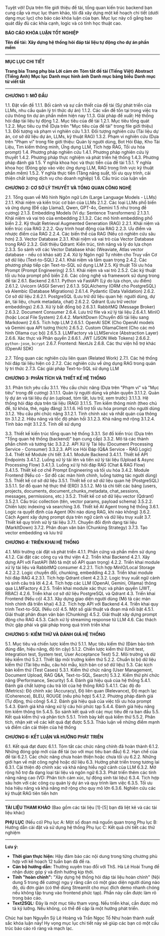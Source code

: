 Tuyệt vời! Dựa trên file giới thiệu đề tài, tổng quan kiến trúc backend bạn cung cấp và mục lục tham khảo, tôi đã xây dựng một kế hoạch chi tiết (dưới dạng mục lục) cho báo cáo khóa luận của bạn. Mục lục này cố gắng bao quát đầy đủ các khía cạnh, logic và có tính học thuật cao.

**BÁO CÁO KHÓA LUẬN TỐT NGHIỆP**

**Tên đề tài: Xây dựng hệ thống hỏi đáp tài liệu tự động cho dự án phần mềm**

---

**MỤC LỤC CHI TIẾT**

**Trang bìa**
**Trang phụ bìa**
**Lời cảm ơn**
**Tóm tắt đề tài (Tiếng Việt)**
**Abstract (Tiếng Anh)**
**Mục lục**
**Danh mục hình ảnh**
**Danh mục bảng biểu**
**Danh mục từ viết tắt**

---

**CHƯƠNG 1: MỞ ĐẦU**

1.1. Đặt vấn đề
    1.1.1. Bối cảnh và sự cần thiết của đề tài (Sự phát triển của LLMs, nhu cầu quản lý tri thức dự án)
    1.1.2. Các vấn đề tồn tại trong việc tra cứu thông tin dự án phần mềm hiện nay
    1.1.3. Giải pháp đề xuất: Hệ thống hỏi đáp tài liệu tự động
1.2. Mục tiêu của đề tài
    1.2.1. Mục tiêu tổng quát
    1.2.2. Mục tiêu cụ thể (Dựa trên "Mục tiêu của đề tài" trong file giới thiệu)
1.3. Đối tượng và phạm vi nghiên cứu
    1.3.1. Đối tượng nghiên cứu (Tài liệu dự án, cơ sở dữ liệu dự án, LLMs, kỹ thuật RAG)
    1.3.2. Phạm vi nghiên cứu (Dựa trên "Phạm vi" trong file giới thiệu: Quản lý người dùng, Bot Hỏi Đáp, Kho Tài Liệu, Tìm kiếm thông minh, Ứng dụng LLM, Tích hợp RAG, Tối ưu hóa prompt)
1.4. Phương pháp nghiên cứu
    1.4.1. Phương pháp nghiên cứu lý thuyết
    1.4.2. Phương pháp thực nghiệm và phát triển hệ thống
    1.4.3. Phương pháp đánh giá
1.5. Ý nghĩa khoa học và thực tiễn của đề tài
    1.5.1. Ý nghĩa khoa học (Đóng góp vào việc ứng dụng LLM, RAG trong lĩnh vực kỹ thuật phần mềm)
    1.5.2. Ý nghĩa thực tiễn (Tăng năng suất, tối ưu quy trình, cải thiện chất lượng dịch vụ cho doanh nghiệp)
1.6. Cấu trúc của luận văn

**CHƯƠNG 2: CƠ SỞ LÝ THUYẾT VÀ TỔNG QUAN CÔNG NGHỆ**

2.1. Tổng quan về Mô hình Ngôn ngữ Lớn (Large Language Models - LLMs)
    2.1.1. Khái niệm và kiến trúc cơ bản của LLMs
    2.1.2. Các loại LLMs phổ biến và ứng dụng (Đề cập Llama3, Qwen, GPT-4o, Gemini 1.5 như trong đề cương)
    2.1.3. Embedding Models (Ví dụ: Sentence Transformers)
        2.1.3.1. Khái niệm và vai trò của embedding
        2.1.3.2. Các mô hình embedding phổ biến
2.2. Kỹ thuật Retrieval Augmented Generation (RAG)
    2.2.1. Khái niệm và kiến trúc của RAG
    2.2.2. Quy trình hoạt động của RAG
    2.2.3. Ưu điểm và nhược điểm của RAG
    2.2.4. Các biến thể của RAG (Nếu có nghiên cứu sâu hơn)
2.3. Vector Database
    2.3.1. Khái niệm và vai trò của Vector Database trong RAG
    2.3.2. Giới thiệu Qdrant: Kiến trúc, tính năng và lý do lựa chọn
    2.3.3. So sánh với các Vector Database khác (Weaviate, Atlas vector database - nếu có khảo sát)
2.4. Xử lý Ngôn ngữ Tự nhiên cho Truy vấn Cơ sở dữ liệu (Text-to-SQL)
    2.4.1. Khái niệm và tầm quan trọng
    2.4.2. Các phương pháp tiếp cận Text-to-SQL sử dụng LLM
2.5. Kỹ thuật Tối ưu hóa Prompt (Prompt Engineering)
    2.5.1. Khái niệm và vai trò
    2.5.2. Các kỹ thuật tối ưu hóa prompt phổ biến
2.6. Các công nghệ và framework sử dụng trong đề tài
    2.6.1. Backend
        2.6.1.1. Python và FastAPI (Lý do lựa chọn, ưu điểm)
        2.6.1.2. Uvicorn (ASGI Server)
        2.6.1.3. SQLAlchemy (ORM cho PostgreSQL) và Alembic (Database Migrations)
        2.6.1.4. Pydantic (Data Validation)
    2.6.2. Cơ sở dữ liệu
        2.6.2.1. PostgreSQL (Lưu trữ dữ liệu quan hệ: người dùng, dự án, tài liệu, chunk metadata, chat)
        2.6.2.2. Qdrant (Lưu trữ vector embeddings)
    2.6.3. Xử lý bất đồng bộ
        2.6.3.1. RabbitMQ (Message Broker)
        2.6.3.2. Document Consumer
    2.6.4. Lưu trữ file và xử lý tài liệu
        2.6.4.1. MinIO (hoặc Local File System)
        2.6.4.2. MarkItDown (Chuyển đổi tài liệu sang Markdown)
    2.6.5. Tích hợp LLM
        2.6.5.1. OpenAI SDK (Cho OpenAI models và Gemini qua API tương thích)
        2.6.5.2. Custom OllamaClient (Cho các mô hình Ollama cục bộ)
        2.6.5.3. LLMFactory và LLMService (Abstraction Layer)
    2.6.6. Xác thực và Phân quyền
        2.6.6.1. JWT (JSON Web Tokens)
        2.6.6.2. `python-jose`, `bcrypt`
    2.6.7. Frontend: NextJs
    2.6.8. Các thư viện hỗ trợ khác (OpenAI SDK)
    
2.7. Tổng quan các nghiên cứu liên quan (Related Work)
    2.7.1. Các hệ thống hỏi đáp tài liệu hiện có
    2.7.2. Các nghiên cứu về ứng dụng RAG trong quản lý tri thức
    2.7.3. Các giải pháp Text-to-SQL sử dụng LLM

**CHƯƠNG 3: PHÂN TÍCH VÀ THIẾT KẾ HỆ THỐNG**

3.1. Phân tích yêu cầu
    3.1.1. Yêu cầu chức năng (Dựa trên "Phạm vi" và "Mục tiêu" trong đề cương)
        3.1.1.1. Quản lý người dùng và phân quyền
        3.1.1.2. Quản lý dự án và tài liệu dự án (upload, tóm tắt, lưu trữ, xem trước)
        3.1.1.3. Hệ thống hỏi đáp dựa trên tài liệu (RAG)
        3.1.1.5. Tìm kiếm thông minh (theo chủ đề, từ khóa, thẻ, ngày đăng)
        3.1.1.6. Hỗ trợ tối ưu hóa prompt cho người dùng
    3.1.2. Yêu cầu phi chức năng
        3.1.2.1. Tính chính xác và nhất quán của thông tin
        3.1.2.2. Hiệu năng và tốc độ phản hồi
        3.1.2.3. Khả năng mở rộng
        3.1.2.4. Tính bảo mật
        3.1.2.5. Tính dễ sử dụng

3.3. Thiết kế kiến trúc tổng quan hệ thống
    3.3.1. Sơ đồ kiến trúc (Dựa trên "Tổng quan hệ thống (backend)" bạn cung cấp)
    3.3.2. Mô tả các thành phần chính và tương tác
        3.3.2.2. API Xử lý Tài liệu (Document Processing Service - Consumer)
        3.3.2.3. API ice Hỏi Đáp (Q&A Service - RAG Logic)
3.4. Thiết kế Module chi tiết
    3.4.1. Module Backend
        3.4.1.1. Thiết kế API Endpoints
        3.4.1.2. Luồng xử lý tải lên và tiền xử lý tài liệu (Upload & Async Processing Flow)
        3.4.1.3. Luồng xử lý hỏi đáp RAG (Chat & RAG Flow)
        3.4.1.5. Thiết kế cơ chế Prompt Engineering và tối ưu hóa
    3.4.2. Module Frontend (Nếu có - Sơ đồ các màn hình chính, luồng tương tác người dùng)
3.5. Thiết kế cơ sở dữ liệu
    3.5.1. Thiết kế cơ sở dữ liệu quan hệ (PostgreSQL)
        3.5.1.1. Sơ đồ quan hệ thực thể (ERD)
        3.5.1.2. Mô tả chi tiết các bảng (users, projects, documents, document_chunks_metadata, chat_sessions, messages, permissions, etc.)
    3.5.2. Thiết kế cơ sở dữ liệu vector (Qdrant)
        3.5.2.1. Cấu trúc collection (tên, vector params, payload schema)
        3.5.2.2. Chiến lược indexing và searching
3.6. Thiết kế AI Agent trong hệ thống
    3.6.1. Logic ra quyết định của Agent (Khi nào dùng RAG, khi nào không)
    3.6.2. Cách Agent xây dựng prompt dựa trên ngữ cảnh và dữ liệu truy xuất
3.7. Thiết kế quy trình xử lý tài liệu
    3.7.1. Chuyển đổi định dạng tài liệu (MarkItDown)
    3.7.2. Phân đoạn văn bản (Chunking Strategy)
    3.7.3. Tạo vector embedding và lưu trữ

**CHƯƠNG 4: TRIỂN KHAI HỆ THỐNG**

4.1. Môi trường cài đặt và phát triển
    4.1.1. Phần cứng và phần mềm sử dụng
    4.1.2. Cài đặt các công cụ và thư viện
4.2. Triển khai Backend
    4.2.1. Xây dựng API với FastAPI (Mô tả một số API quan trọng)
    4.2.2. Triển khai module xử lý tài liệu và RabbitMQ consumer
        4.2.2.1. Tích hợp MinIO/Local Storage
        4.2.2.2. Logic chuyển đổi, chunking, embedding
    4.2.3. Triển khai module hỏi đáp RAG
        4.2.3.1. Tích hợp Qdrant client
        4.2.3.2. Logic truy xuất ngữ cảnh và sinh câu trả lời
    4.2.4. Tích hợp các LLM (OpenAI, Gemini, Ollama) thông qua LLMFactory
    4.2.5. Triển khai module xác thực và phân quyền (JWT, RBAC)
    4.2.6. Triển khai cơ sở dữ liệu PostgreSQL và Qdrant
4.3. Triển khai Frontend (Nếu có)
    4.3.1. Xây dựng giao diện người dùng (Mô tả các màn hình chính đã triển khai)
    4.3.2. Tích hợp API với Backend
4.4. Triển khai quy trình Text-to-SQL (Nếu có)
4.5. Một số giải thuật và đoạn mã nổi bật
    4.5.1. Giải thuật phân đoạn văn bản (Chunking)
    4.5.2. Giải thuật xây dựng prompt động cho RAG
    4.5.3. Cách xử lý streaming response từ LLM
4.6. Các thách thức gặp phải và giải pháp trong quá trình triển khai

**CHƯƠNG 5: KIỂM THỬ VÀ ĐÁNH GIÁ HỆ THỐNG**

5.1. Mục tiêu và chiến lược kiểm thử
    5.1.1. Mục tiêu kiểm thử (Đảm bảo tính đúng đắn, hiệu năng, độ tin cậy)
    5.1.2. Chiến lược kiểm thử (Unit test, Integration test, System test, User Acceptance Test)
5.2. Môi trường và dữ liệu kiểm thử
    5.2.1. Thiết lập môi trường kiểm thử
    5.2.2. Chuẩn bị bộ dữ liệu kiểm thử (Tài liệu mẫu, câu hỏi mẫu, kịch bản cơ sở dữ liệu)
5.3. Các kịch bản kiểm thử (Test Cases)
    5.3.1. Kiểm thử chức năng (User Management, Document Upload, RAG Q&A, Text-to-SQL, Search)
    5.3.2. Kiểm thử phi chức năng (Performance, Security)
5.4. Đánh giá hiệu quả của hệ thống
    5.4.1. Đánh giá chất lượng câu trả lời của hệ thống RAG
        5.4.1.1. Các độ đo (Metrics): Độ chính xác (Accuracy), Độ liên quan (Relevance), Độ mạch lạc (Coherence), BLEU, ROUGE (nếu phù hợp)
        5.4.1.2. Phương pháp đánh giá (Tự động, thủ công)
    5.4.2. Đánh giá hiệu quả của việc tối ưu hóa prompt
    5.4.3. Đánh giá khả năng xử lý câu hỏi phức tạp
    5.4.4. Đánh giá hiệu năng tìm kiếm thông tin
    5.4.5. So sánh kết quả với các mục tiêu đề ra ban đầu
5.5. Kết quả kiểm thử và phân tích
    5.5.1. Trình bày kết quả kiểm thử
    5.5.2. Phân tích, nhận xét về các kết quả đạt được
    5.5.3. Thảo luận về những điểm mạnh và điểm cần cải thiện của hệ thống

**CHƯƠNG 6: KẾT LUẬN VÀ HƯỚNG PHÁT TRIỂN**

6.1. Kết quả đạt được
    6.1.1. Tóm tắt các chức năng chính đã hoàn thành
    6.1.2. Những đóng góp mới của đề tài (so với mục tiêu ban đầu)
6.2. Hạn chế của đề tài
    6.2.1. Các chức năng chưa hoàn thiện hoặc chưa tối ưu
    6.2.2. Những giới hạn về mặt công nghệ hoặc dữ liệu
6.3. Hướng phát triển trong tương lai
    6.3.1. Cải thiện độ chính xác và khả năng hiểu ngữ cảnh của LLM
    6.3.2. Mở rộng hỗ trợ đa dạng loại tài liệu và ngôn ngữ
    6.3.3. Phát triển thêm các tính năng nâng cao (VD: Phân tích cảm xúc, tự động sinh tài liệu)
    6.3.4. Tích hợp sâu hơn với các công cụ quản lý dự án và quy trình làm việc
    6.3.5. Tối ưu hóa hiệu năng và khả năng mở rộng cho quy mô lớn
    6.3.6. Nghiên cứu các kỹ thuật RAG tiên tiến hơn

---

**TÀI LIỆU THAM KHẢO** (Bao gồm các tài liệu [1]-[5] bạn đã liệt kê và các tài liệu khác)

**PHỤ LỤC** (Nếu có)
    Phụ lục A: Một số đoạn mã nguồn quan trọng
    Phụ lục B: Hướng dẫn cài đặt và sử dụng hệ thống
    Phụ lục C: Kết quả chi tiết các thử nghiệm

---

**Lưu ý:**

*   **Thời gian thực hiện:** Hãy đảm bảo các nội dung trong từng chương phù hợp với kế hoạch 12 tuần bạn đã đề ra.
*   **Cán bộ hướng dẫn:** Thường xuyên trao đổi với ThS. Hà Lê Hoài Trung để nhận được góp ý và định hướng kịp thời.
*   **Tính "hoàn chỉnh":** "Xây dựng hệ thống hỏi đáp tài liệu hoàn chỉnh" (Nội dung 5 trong đề cương) ngụ ý rằng cần có một giao diện người dùng nào đó, dù đơn giản (có thể dùng Streamlit cho mục đích demo nhanh chóng nếu không tập trung vào frontend phức tạp). Phần này cần được làm rõ trong báo cáo.
*   **Text2SQL:** Đây là một mục tiêu tham vọng. Nếu triển khai, cần được mô tả kỹ lưỡng. Nếu không, có thể đề cập là một hướng phát triển.

Chúc hai bạn Nguyễn Sỹ Lê Hoàng và Trần Ngọc Tố Như hoàn thành xuất sắc khóa luận này! Hy vọng mục lục chi tiết này sẽ giúp các bạn có một cấu trúc báo cáo rõ ràng và mạch lạc.